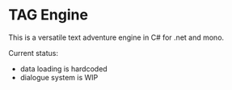 TAG Engine
==========

This is a versatile text adventure engine in C# for .net and mono.

Current status:
 - data loading is hardcoded
 - dialogue system is WIP

